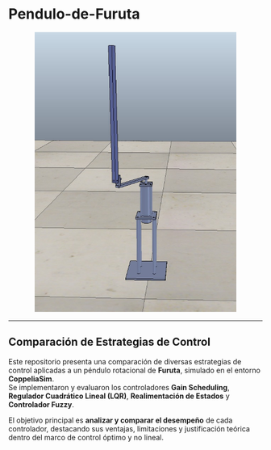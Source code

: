 # Pendulo-de-Furuta
<p align="center">
  <img src="https://raw.githubusercontent.com/P0LAR69/Pendulo-de-Furuta/main/FP.jpg" width="400">
</p>

---

## Comparación de Estrategias de Control

Este repositorio presenta una comparación de diversas estrategias de control aplicadas a un péndulo rotacional de **Furuta**, simulado en el entorno **CoppeliaSim**.  
Se implementaron y evaluaron los controladores **Gain Scheduling**, **Regulador Cuadrático Lineal (LQR)**, **Realimentación de Estados** y **Controlador Fuzzy**.

El objetivo principal es **analizar y comparar el desempeño** de cada controlador, destacando sus ventajas, limitaciones y justificación teórica dentro del marco de control óptimo y no lineal.

